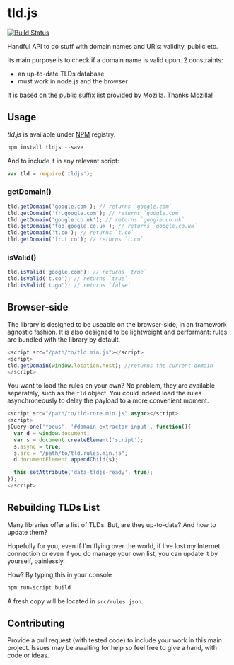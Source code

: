 tld.js
======

[![Build Status](https://secure.travis-ci.org/oncletom/tld.js.png?branch=master)](http://travis-ci.org/oncletom/tld.js)

Handful API to do stuff with domain names and URIs: validity, public etc.

Its main purpose is to check if a domain name is valid upon. 2 constraints:
* an up-to-date TLDs database
* must work in node.js and the browser

It is based on the [public suffix list](http://publicsuffix.org/list/) provided by Mozilla.
Thanks Mozilla!

## Usage

*tld.js* is available under [NPM](http://npmjs.org/) registry.

```javascript
npm install tldjs --save
```

And to include it in any relevant script:

```javascript
var tld = require('tldjs');
```

### getDomain()

```javascript
tld.getDomain('google.com'); // returns `google.com`
tld.getDomain('fr.google.com'); // returns `google.com`
tld.getDomain('google.co.uk'); // returns `google.co.uk`
tld.getDomain('foo.google.co.uk'); // returns `google.co.uk`
tld.getDomain('t.co'); // returns `t.co`
tld.getDomain('fr.t.co'); // returns `t.co`
```

### isValid()

```javascript
tld.isValid('google.com'); // returns `true`
tld.isValid('t.co'); // returns `true`
tld.isValid('t.go'); // returns `false`

```

## Browser-side

The library is designed to be useable on the browser-side, in an framework agnostic fashion.
It is also designed to be lightweight and performant: rules are bundled with the library by default.

```javascript
<script src="/path/to/tld.min.js"></script>
<script>
tld.getDomain(window.location.host); //returns the current domain
</script>
```

You want to load the rules on your own? No problem, they are available seperately, such as the `tld` object.
You could indeed load the rules asynchroneously to delay the payload to a more convenient moment.

```javascript
<script src="/path/to/tld-core.min.js" async></script>
<script>
jQuery.one('focus', '#domain-extractor-input', function(){
  var d = window.document;
  var s = document.createElement('script');
  s.async = true;
  s.src = "/path/to/tld.rules.min.js";
  d.documentElement.appendChild(s);

  this.setAttribute('data-tldjs-ready', true);
});
</script>
```

## Rebuilding TLDs List

Many libraries offer a list of TLDs. But, are they up-to-date? And how to update them?

Hopefully for you, even if I'm flying over the world, if I've lost my Internet connection or even if
you do manage your own list, you can update it by yourself, painlessly.

How? By typing this in your console

```bash
npm run-script build
```

A fresh copy will be located in `src/rules.json`.


## Contributing

Provide a pull request (with tested code) to include your work in this main project.
Issues may be awaiting for help so feel free to give a hand, with code or ideas.